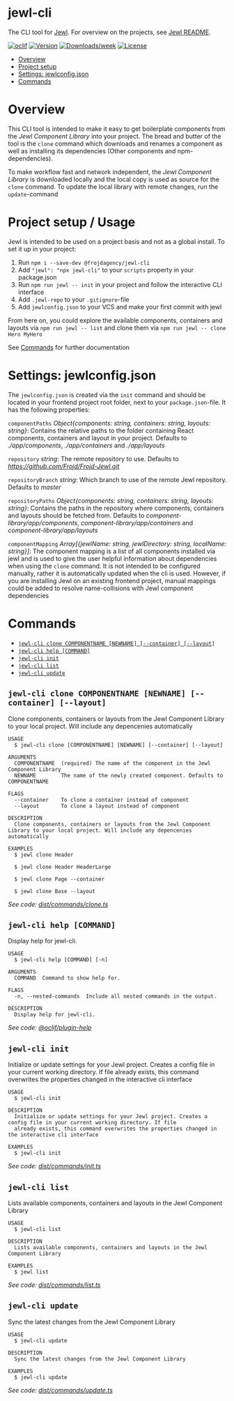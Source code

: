 jewl-cli
========

The CLI tool for [Jewl](https://github.com/Frojd/Frojd-Jewl). For overview on the projects, see [Jewl README](https://github.com/Frojd/Frojd-Jewl/README.md).

[![oclif](https://img.shields.io/badge/cli-oclif-brightgreen.svg)](https://oclif.io)
[![Version](https://img.shields.io/npm/v/jewl-cli.svg)](https://npmjs.org/package/jewl-cli)
[![Downloads/week](https://img.shields.io/npm/dw/jewl-cli.svg)](https://npmjs.org/package/jewl-cli)
[![License](https://img.shields.io/npm/l/jewl-cli.svg)](https://github.com/Frojd/Frojd-Jewl/blob/master/package.json)

<!-- toc -->
* [Overview](#overview)
* [Project setup](#project-setup)
* [Settings: jewlconfig.json](#settings-jewlconfigjson)
* [Commands](#commands)
<!-- tocstop -->

# Overview
<!-- overview -->
This CLI tool is intended to make it easy to get boilerplate components from the _Jewl Component Library_ into your
project. The bread and butter of the tool is the `clone` command which downloads and renames a component as well as
installing its dependencies (Other components and npm-dependencies).

To make workflow fast and network independent, the _Jewl Component Library_ is downloaded locally and the local copy
is used as source for the `clone` command. To update the local library with remote changes, run the `update`-command

<!-- overviewstop -->

# Project setup / Usage
<!-- projectsetup -->
Jewl is intended to be used on a project basis and not as a global install. To set it up in your project:
1) Run `npm i --save-dev @frojdagency/jewl-cli`
2) Add `"jewl": "npx jewl-cli"` to your `scripts` property in your package.json
3) Run `npm run jewl -- init` in your project and follow the interactive CLI interface
4) Add `.jewl-repo` to your `.gitignore`-file
5) Add `jewlconfig.json` to your VCS and make your first commit with jewl

From here on, you could explore the available components, containers and layouts via `npm run jewl -- list` and clone them 
via `npm run jewl -- clone Hero MyHero`

See [Commands](#commands) for further documentation

<!-- projectsetupstop -->

# Settings: jewlconfig.json
<!-- settings -->
The `jewlconfig.json` is created via the `init` command and should be located in your frontend project root folder,
next to your `package.json`-file. It has the following properties:

`componentPaths` *Object{components: string, containers: string, layouts: string}*: Contains the relative paths to the folder containing React components, containers and layout in your project. Defaults to *./app/components*, *./app/containers* and *./app/layouts*

`repository` *string*: The remote repository to use. Defaults to *https://github.com/Frojd/Frojd-Jewl.git*

`repositoryBranch` *string*: Which branch to use of the remote Jewl repository. Defaults to *master*

`repositoryPaths` *Object{components: string, containers: string, layouts: string}*: Contains the paths in the repository where components, containers and layouts should be fetched from. Defaults to *component-library/app/components*, *component-library/app/containers* and *component-library/app/layouts*

`componentMapping` *Array[{jewlName: string, jewlDirectory: string, localName: string}]*: The component mapping is a list of all components installed via jewl and is used to give the user helpful information about dependencies when using the `clone` command. It is not intended
to be configured manually, rather it is automatically updated when the cli is used. However, if you are installing Jewl on an
existing frontend project, manual mappings could be added to resolve name-collisions with Jewl component dependencies

<!-- settingsstop -->

# Commands
<!-- commands -->
* [`jewl-cli clone COMPONENTNAME [NEWNAME] [--container] [--layout]`](#jewl-cli-clone-componentname-newname--container--layout)
* [`jewl-cli help [COMMAND]`](#jewl-cli-help-command)
* [`jewl-cli init`](#jewl-cli-init)
* [`jewl-cli list`](#jewl-cli-list)
* [`jewl-cli update`](#jewl-cli-update)

## `jewl-cli clone COMPONENTNAME [NEWNAME] [--container] [--layout]`

Clone components, containers or layouts from the Jewl Component Library to your local project. Will include any depencenies automatically

```
USAGE
  $ jewl-cli clone [COMPONENTNAME] [NEWNAME] [--container] [--layout]

ARGUMENTS
  COMPONENTNAME  (required) The name of the component in the Jewl Component Library
  NEWNAME        The name of the newly created component. Defaults to COMPONENTNAME

FLAGS
  --container    To clone a container instead of component
  --layout       To clone a layout instead of component

DESCRIPTION
  Clone components, containers or layouts from the Jewl Component Library to your local project. Will include any depencenies automatically

EXAMPLES
  $ jewl clone Header

  $ jewl clone Header HeaderLarge

  $ jewl clone Page --container

  $ jewl clone Base --layout
```

_See code: [dist/commands/clone.ts](https://github.com/Frojd/Frojd-Jewl/blob/v0.0.3/dist/commands/clone.ts)_

## `jewl-cli help [COMMAND]`

Display help for jewl-cli.

```
USAGE
  $ jewl-cli help [COMMAND] [-n]

ARGUMENTS
  COMMAND  Command to show help for.

FLAGS
  -n, --nested-commands  Include all nested commands in the output.

DESCRIPTION
  Display help for jewl-cli.
```

_See code: [@oclif/plugin-help](https://github.com/oclif/plugin-help/blob/v5.1.9/src/commands/help.ts)_

## `jewl-cli init`

Initialize or update settings for your Jewl project. Creates a config file in your current working directory. If file already exists, this command overwrites the properties changed in the interactive cli interface

```
USAGE
  $ jewl-cli init

DESCRIPTION
  Initialize or update settings for your Jewl project. Creates a config file in your current working directory. If file
  already exists, this command overwrites the properties changed in the interactive cli interface

EXAMPLES
  $ jewl-cli init
```

_See code: [dist/commands/init.ts](https://github.com/Frojd/Frojd-Jewl/blob/v0.0.3/dist/commands/init.ts)_

## `jewl-cli list`

Lists available components, containers and layouts in the Jewl Component Library

```
USAGE
  $ jewl-cli list

DESCRIPTION
  Lists available components, containers and layouts in the Jewl Component Library

EXAMPLES
  $ jewl list
```

_See code: [dist/commands/list.ts](https://github.com/Frojd/Frojd-Jewl/blob/v0.0.3/dist/commands/list.ts)_

## `jewl-cli update`

Sync the latest changes from the Jewl Component Library

```
USAGE
  $ jewl-cli update

DESCRIPTION
  Sync the latest changes from the Jewl Component Library

EXAMPLES
  $ jewl-cli update
```

_See code: [dist/commands/update.ts](https://github.com/Frojd/Frojd-Jewl/blob/v0.0.3/dist/commands/update.ts)_
<!-- commandsstop -->
